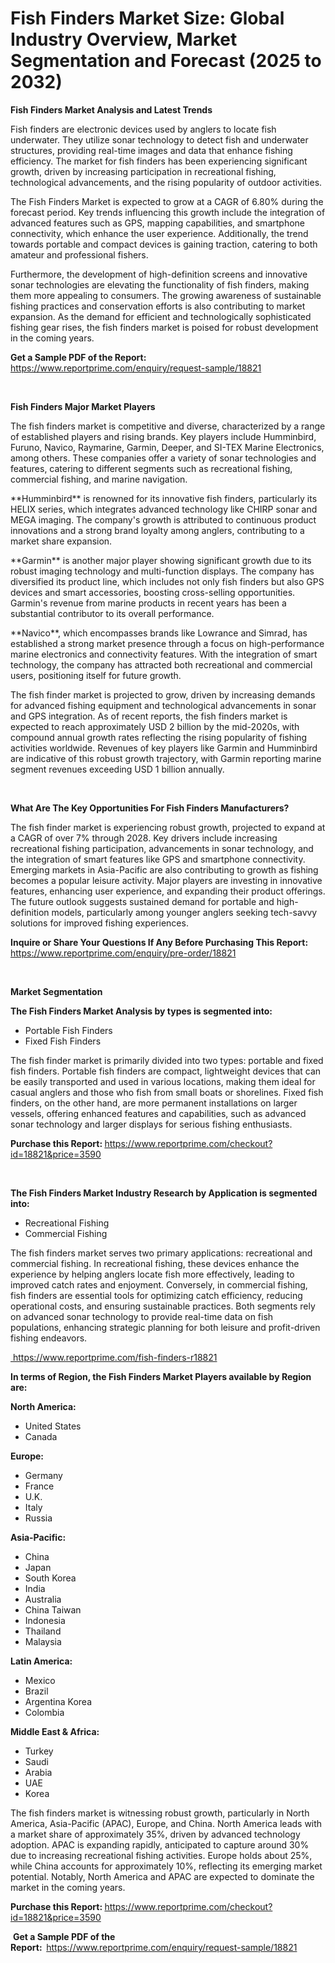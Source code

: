 <p><h1>Fish Finders Market Size: Global Industry Overview, Market Segmentation and Forecast (2025 to 2032)</h1></p><p><strong>Fish Finders Market Analysis and Latest Trends</strong></p>
<p><p>Fish finders are electronic devices used by anglers to locate fish underwater. They utilize sonar technology to detect fish and underwater structures, providing real-time images and data that enhance fishing efficiency. The market for fish finders has been experiencing significant growth, driven by increasing participation in recreational fishing, technological advancements, and the rising popularity of outdoor activities. </p><p>The Fish Finders Market is expected to grow at a CAGR of 6.80% during the forecast period. Key trends influencing this growth include the integration of advanced features such as GPS, mapping capabilities, and smartphone connectivity, which enhance the user experience. Additionally, the trend towards portable and compact devices is gaining traction, catering to both amateur and professional fishers.</p><p>Furthermore, the development of high-definition screens and innovative sonar technologies are elevating the functionality of fish finders, making them more appealing to consumers. The growing awareness of sustainable fishing practices and conservation efforts is also contributing to market expansion. As the demand for efficient and technologically sophisticated fishing gear rises, the fish finders market is poised for robust development in the coming years.</p></p>
<p><strong>Get a Sample PDF of the Report:&nbsp;</strong> <a href="https://www.reportprime.com/enquiry/request-sample/18821?utm_campaign=4555&utm_medium=2&utm_source=Github&utm_content=ia&utm_term=19052025&utm_id=fish-finders">https://www.reportprime.com/enquiry/request-sample/18821</a></p>
<p>&nbsp;</p>
<p><strong>Fish Finders Major Market Players</strong></p>
<p><p>The fish finders market is competitive and diverse, characterized by a range of established players and rising brands. Key players include Humminbird, Furuno, Navico, Raymarine, Garmin, Deeper, and SI-TEX Marine Electronics, among others. These companies offer a variety of sonar technologies and features, catering to different segments such as recreational fishing, commercial fishing, and marine navigation.</p><p>**Humminbird** is renowned for its innovative fish finders, particularly its HELIX series, which integrates advanced technology like CHIRP sonar and MEGA imaging. The company's growth is attributed to continuous product innovations and a strong brand loyalty among anglers, contributing to a market share expansion.</p><p>**Garmin** is another major player showing significant growth due to its robust imaging technology and multi-function displays. The company has diversified its product line, which includes not only fish finders but also GPS devices and smart accessories, boosting cross-selling opportunities. Garmin's revenue from marine products in recent years has been a substantial contributor to its overall performance.</p><p>**Navico**, which encompasses brands like Lowrance and Simrad, has established a strong market presence through a focus on high-performance marine electronics and connectivity features. With the integration of smart technology, the company has attracted both recreational and commercial users, positioning itself for future growth.</p><p>The fish finder market is projected to grow, driven by increasing demands for advanced fishing equipment and technological advancements in sonar and GPS integration. As of recent reports, the fish finders market is expected to reach approximately USD 2 billion by the mid-2020s, with compound annual growth rates reflecting the rising popularity of fishing activities worldwide. Revenues of key players like Garmin and Humminbird are indicative of this robust growth trajectory, with Garmin reporting marine segment revenues exceeding USD 1 billion annually.</p></p>
<p>&nbsp;</p>
<p><strong>What Are The Key Opportunities For Fish Finders Manufacturers?</strong></p>
<p><p>The fish finder market is experiencing robust growth, projected to expand at a CAGR of over 7% through 2028. Key drivers include increasing recreational fishing participation, advancements in sonar technology, and the integration of smart features like GPS and smartphone connectivity. Emerging markets in Asia-Pacific are also contributing to growth as fishing becomes a popular leisure activity. Major players are investing in innovative features, enhancing user experience, and expanding their product offerings. The future outlook suggests sustained demand for portable and high-definition models, particularly among younger anglers seeking tech-savvy solutions for improved fishing experiences.</p></p>
<p><strong>Inquire or Share Your Questions If Any Before Purchasing This Report:</strong> <a href="https://www.reportprime.com/enquiry/pre-order/18821?utm_campaign=4555&utm_medium=2&utm_source=Github&utm_content=ia&utm_term=19052025&utm_id=fish-finders">https://www.reportprime.com/enquiry/pre-order/18821</a></p>
<p>&nbsp;</p>
<p><strong>Market Segmentation</strong></p>
<p><strong>The Fish Finders Market Analysis by types is segmented into:</strong></p>
<p><ul><li>Portable Fish Finders</li><li>Fixed Fish Finders</li></ul></p>
<p><p>The fish finder market is primarily divided into two types: portable and fixed fish finders. Portable fish finders are compact, lightweight devices that can be easily transported and used in various locations, making them ideal for casual anglers and those who fish from small boats or shorelines. Fixed fish finders, on the other hand, are more permanent installations on larger vessels, offering enhanced features and capabilities, such as advanced sonar technology and larger displays for serious fishing enthusiasts.</p></p>
<p><strong>Purchase this Report:&nbsp;</strong><a href="https://www.reportprime.com/checkout?id=18821&price=3590&utm_campaign=4555&utm_medium=2&utm_source=Github&utm_content=ia&utm_term=19052025&utm_id=fish-finders">https://www.reportprime.com/checkout?id=18821&price=3590</a></p>
<p>&nbsp;</p>
<p><strong>The Fish Finders Market Industry Research by Application is segmented into:</strong></p>
<p><ul><li>Recreational Fishing</li><li>Commercial Fishing</li></ul></p>
<p><p>The fish finders market serves two primary applications: recreational and commercial fishing. In recreational fishing, these devices enhance the experience by helping anglers locate fish more effectively, leading to improved catch rates and enjoyment. Conversely, in commercial fishing, fish finders are essential tools for optimizing catch efficiency, reducing operational costs, and ensuring sustainable practices. Both segments rely on advanced sonar technology to provide real-time data on fish populations, enhancing strategic planning for both leisure and profit-driven fishing endeavors.</p></p>
<p><a href="https://www.reportprime.com/fish-finders-r18821?utm_campaign=4555&utm_medium=2&utm_source=Github&utm_content=ia&utm_term=19052025&utm_id=fish-finders">&nbsp;https://www.reportprime.com/fish-finders-r18821</a></p>
<p><strong>In terms of Region, the Fish Finders Market Players available by Region are:</strong></p>
<p>
    <p> <strong> North America: </strong>
        <ul>
            <li>United States</li>
            <li>Canada</li>
        </ul>
        </p> 
    <p> <strong> Europe: </strong>
        <ul>
            <li>Germany</li>
            <li>France</li>
            <li>U.K.</li>
            <li>Italy</li>
            <li>Russia</li>
        </ul>
        </p> 
    <p> <strong> Asia-Pacific: </strong>
        <ul>
            <li>China</li>
            <li>Japan</li>
            <li>South Korea</li>
            <li>India</li>
            <li>Australia</li>
            <li>China Taiwan</li>
            <li>Indonesia</li>
            <li>Thailand</li>
            <li>Malaysia</li>
        </ul>
        </p> 
    <p> <strong> Latin America: </strong>
        <ul>
            <li>Mexico</li>
            <li>Brazil</li>
            <li>Argentina Korea</li>
            <li>Colombia</li>
        </ul>
        </p> 
    <p> <strong> Middle East & Africa: </strong>
        <ul>
            <li>Turkey</li>
            <li>Saudi</li>
            <li>Arabia</li>
            <li>UAE</li>
            <li>Korea</li>
        </ul>
    </p>
    </p>
<p><p>The fish finders market is witnessing robust growth, particularly in North America, Asia-Pacific (APAC), Europe, and China. North America leads with a market share of approximately 35%, driven by advanced technology adoption. APAC is expanding rapidly, anticipated to capture around 30% due to increasing recreational fishing activities. Europe holds about 25%, while China accounts for approximately 10%, reflecting its emerging market potential. Notably, North America and APAC are expected to dominate the market in the coming years.</p></p>
<p><strong>Purchase this Report: </strong><a href="https://www.reportprime.com/checkout?id=18821&price=3590&utm_campaign=4555&utm_medium=2&utm_source=Github&utm_content=ia&utm_term=19052025&utm_id=fish-finders">https://www.reportprime.com/checkout?id=18821&price=3590</a></p>
<p>&nbsp;<strong>Get a Sample PDF of the Report:&nbsp;&nbsp;</strong><a href="https://www.reportprime.com/enquiry/request-sample/18821?utm_campaign=4555&utm_medium=2&utm_source=Github&utm_content=ia&utm_term=19052025&utm_id=fish-finders">https://www.reportprime.com/enquiry/request-sample/18821</a></p>
<p><strong></strong></p>
<p><p></p><p></p><p></p></p>